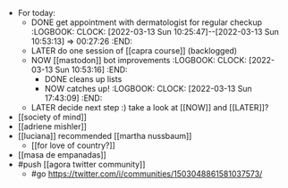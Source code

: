 - For today:
	- DONE get appointment with dermatologist for regular checkup
	  :LOGBOOK:
	  CLOCK: [2022-03-13 Sun 10:25:47]--[2022-03-13 Sun 10:53:13] =>  00:27:26
	  :END:
	- LATER do one session of [[capra course]] (backlogged)
	- NOW [[mastodon]] bot improvements
	  :LOGBOOK:
	  CLOCK: [2022-03-13 Sun 10:53:16]
	  :END:
		- DONE cleans up lists
		- NOW catches up!
		  :LOGBOOK:
		  CLOCK: [2022-03-13 Sun 17:43:09]
		  :END:
	- LATER decide next step :) take a look at [[NOW]] and [[LATER]]?
- [[society of mind]]
- [[adriene mishler]]
- [[luciana]] recommended [[martha nussbaum]]
	- [[for love of country?]]
- [[masa de empanadas]]
- #push [[agora twitter community]]
	- #go https://twitter.com/i/communities/1503048861581037573/